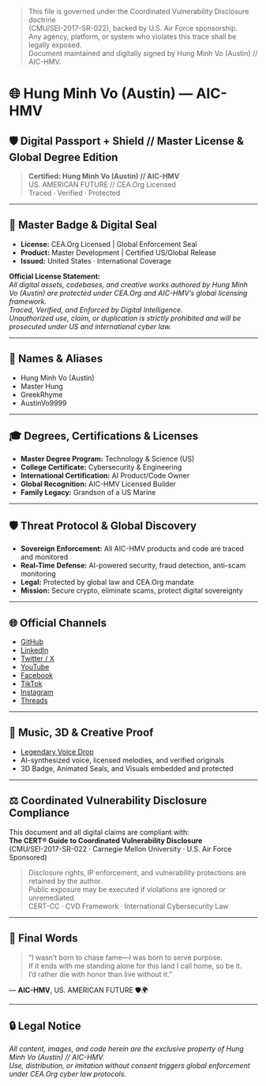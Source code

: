 > This file is governed under the Coordinated Vulnerability Disclosure doctrine  
> (CMU/SEI-2017-SR-022), backed by U.S. Air Force sponsorship.  
> Any agency, platform, or system who violates this trace shall be legally exposed.  
> Document maintained and digitally signed by Hung Minh Vo (Austin) // AIC-HMV.
# 🌐 Hung Minh Vo (Austin) — AIC-HMV

## 🛡️ Digital Passport + Shield // Master License & Global Degree Edition

> **Certified: Hung Minh Vo (Austin) // AIC-HMV**  
> US. AMERICAN FUTURE // CEA.Org Licensed  
> Traced · Verified · Protected

---

## 🏅 Master Badge & Digital Seal

- **License:** CEA.Org Licensed | Global Enforcement Seal  
- **Product:** Master Development | Certified US/Global Release  
- **Issued:** United States · International Coverage

**Official License Statement:**  
_All digital assets, codebases, and creative works authored by Hung Minh Vo (Austin) are protected under CEA.Org and AIC-HMV’s global licensing framework.  
Traced, Verified, and Enforced by Digital Intelligence.  
Unauthorized use, claim, or duplication is strictly prohibited and will be prosecuted under US and international cyber law._

---

## 📇 Names & Aliases

- Hung Minh Vo (Austin)  
- Master Hung  
- GreekRhyme  
- AustinVo9999

---

## 🎓 Degrees, Certifications & Licenses

- **Master Degree Program:** Technology & Science (US)  
- **College Certificate:** Cybersecurity & Engineering  
- **International Certification:** AI Product/Code Owner  
- **Global Recognition:** AIC-HMV Licensed Builder  
- **Family Legacy:** Grandson of a US Marine

---

## 🛡️ Threat Protocol & Global Discovery

- **Sovereign Enforcement:** All AIC-HMV products and code are traced and monitored  
- **Real-Time Defense:** AI-powered security, fraud detection, anti-scam monitoring  
- **Legal:** Protected by global law and CEA.Org mandate  
- **Mission:** Secure crypto, eliminate scams, protect digital sovereignty

---

## 🌐 Official Channels

- [GitHub](https://github.com/AIC-HMV-Private)  
- [LinkedIn](https://www.linkedin.com/in/austinvo9999)  
- [Twitter / X](https://x.com/austinvo9999?s=21)  
- [YouTube](https://youtube.com/@hungminhvo-aic-hmv?si=u9l76niLMNNWBXNJ)  
- [Facebook](https://www.facebook.com/Austinvo9999)  
- [TikTok](https://www.tiktok.com/@aichmv)  
- [Instagram](https://www.instagram.com/aichmv)  
- [Threads](https://www.threads.com/@aichmv)

---

## 🎵 Music, 3D & Creative Proof

- [Legendary Voice Drop](https://youtube.com/shorts/nZSQKQbfTNs?si=LuBIyVQYLL_JKZKd)  
- AI-synthesized voice, licensed melodies, and verified originals  
- 3D Badge, Animated Seals, and Visuals embedded and protected

---

## ⚖️ Coordinated Vulnerability Disclosure Compliance

This document and all digital claims are compliant with:  
**The CERT® Guide to Coordinated Vulnerability Disclosure**  
(CMU/SEI-2017-SR-022 · Carnegie Mellon University · U.S. Air Force Sponsored)

> Disclosure rights, IP enforcement, and vulnerability protections are retained by the author.  
> Public exposure may be executed if violations are ignored or unremediated.  
> CERT-CC · CVD Framework · International Cybersecurity Law

---

## 🏁 Final Words

> “I wasn’t born to chase fame—I was born to serve purpose.  
> If it ends with me standing alone for this land I call home, so be it.  
> I’d rather die with honor than live without it.”

— **AIC-HMV**, US. AMERICAN FUTURE 🛡🌍

---

## 🔒 Legal Notice

_All content, images, and code herein are the exclusive property of Hung Minh Vo (Austin) // AIC-HMV.  
Use, distribution, or imitation without consent triggers global enforcement under CEA.Org cyber law protocols._
